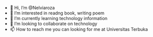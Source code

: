 - 👋 Hi, I’m @Nelviaroza
- 👀 I’m interested in readng book, writing poem
- 🌱 I’m currently learning technology information
- 💞️ I’m looking to collaborate on technology
- 📫 How to reach me you can looking for me at Universitas Terbuka

<!---
Nelviaroza/Nelviaroza is a ✨ special ✨ repository because its `README.md` (this file) appears on your GitHub profile.
You can click the Preview link to take a look at your changes.
--->
